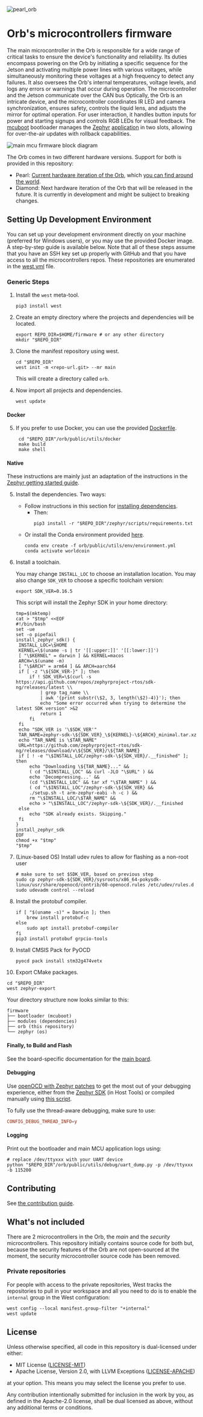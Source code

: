 ![pearl_orb](utils/doc/pearl_orb_banner.png "Main microcontroller Firmware")

# Orb's microcontrollers firmware

The main microcontroller in the Orb is responsible for a wide range of critical tasks to ensure the device's
functionality and reliability. Its duties encompass powering on the Orb by initiating a specific sequence for the Jetson
and activating multiple power lines with various voltages, while simultaneously monitoring these voltages at a high
frequency to detect any failures. It also oversees the Orb's internal temperatures, voltage levels, and
logs any errors or warnings that occur during operation. The microcontroller and the Jetson communicate over the CAN bus
Optically, the Orb is an intricate device, and the microcontroller coordinates IR LED and camera
synchronization, ensures safety, controls the liquid lens, and adjusts the mirror for optimal operation. For user
interaction, it handles button inputs for power and starting signups and controls RGB LEDs for visual feedback.
The [mcuboot](https://github.com/mcu-tools/mcuboot) bootloader manages the [Zephyr](https://www.zephyrproject.org/)
[application](https://docs.zephyrproject.org/latest/develop/application/index.html) in two slots, allowing for
over-the-air updates with rollback capabilities.

![main mcu firmware block diagram](utils/doc/block-diagram-main-mcu-firmware.svg "Main microcontroller Firmware")

The Orb comes in two different hardware versions. Support for both is provided in this repository:

- Pearl: [Current hardware iteration of the Orb](https://github.com/worldcoin/orb-hardware), which [you can find around
  the world](https://worldcoin.org/find-orb).
- Diamond: Next hardware iteration of the Orb that will be released in the future. It is currently in development
  and might be subject to breaking changes.

## Setting Up Development Environment

You can set up your development environment directly on your machine (preferred for Windows users), or you may
use the provided Docker image. A step-by-step guide is available below.
Note that all of these steps assume that you have an SSH key set up properly with GitHub
and that you have access to all the microcontrollers repos. These repositories are
enumerated in the [west.yml](west.yml) file.

### Generic Steps

1. Install the `west` meta-tool.

   ```shell
   pip3 install west
   ```

2. Create an empty directory where the projects and dependencies will be located.

   ```shell
   export REPO_DIR=$HOME/firmware # or any other directory
   mkdir "$REPO_DIR"
   ```

3. Clone the manifest repository using west.

   ```shell
   cd "$REPO_DIR"
   west init -m <repo-url.git> --mr main
   ```

   This will create a directory called `orb`.

4. Now import all projects and dependencies.

   ```shell
   west update
   ```

#### Docker

5. If you prefer to use Docker, you can use the provided [Dockerfile](utils/docker/Dockerfile).
   ```shell
    cd "$REPO_DIR"/orb/public/utils/docker
    make build
    make shell
   ```

#### Native

These instructions are mainly just an adaptation of the instructions in
the [Zephyr getting started guide](https://docs.zephyrproject.org/latest/getting_started/index.html).

5. Install the dependencies. Two ways:

   - Follow instructions in this section
     for [installing dependencies](https://docs.zephyrproject.org/latest/getting_started/index.html#install-dependencies).
     - Then:
       ```shell
       pip3 install -r "$REPO_DIR"/zephyr/scripts/requirements.txt
       ```
   - Or install the Conda environment provided [here](utils/env/environment.yml).
     ```shell
     conda env create -f orb/public/utils/env/environment.yml
     conda activate worldcoin
     ```

6. Install a toolchain.

   You may change `INSTALL_LOC` to choose an installation location.
   You may also change `SDK_VER` to choose a specific toolchain version:

   ```shell
   export SDK_VER=0.16.5
   ```

   This script will install the Zephyr SDK in your home directory:

   ```shell
   tmp=$(mktemp)
   cat > "$tmp" <<EOF
   #!/bin/bash
   set -ue
   set -o pipefail
   install_zephyr_sdk() {
    INSTALL_LOC=\$HOME
    KERNEL=\$(uname -s | tr '[[:upper:]]' '[[:lower:]]')
    [ "\$KERNEL" = darwin ] && KERNEL=macos
    ARCH=\$(uname -m)
    [ "\$ARCH" = arm64 ] && ARCH=aarch64
    if [ -z "\${SDK_VER-}" ]; then
        if ! SDK_VER=\$(curl -s https://api.github.com/repos/zephyrproject-rtos/sdk-ng/releases/latest \\
            | grep tag_name \\
            | awk '{print substr(\$2, 3, length(\$2)-4)}'); then
            echo "Some error occurred when trying to determine the latest SDK version" >&2
            return 1
        fi
    fi
    echo "SDK_VER is '\$SDK_VER'"
    TAR_NAME=zephyr-sdk-\${SDK_VER}_\${KERNEL}-\${ARCH}_minimal.tar.xz
    echo "TAR_NAME is \$TAR_NAME"
    URL=https://github.com/zephyrproject-rtos/sdk-ng/releases/download/v\${SDK_VER}/\${TAR_NAME}
    if [ ! -e "\$INSTALL_LOC/zephyr-sdk-\${SDK_VER}/.__finished" ]; then
        echo "Downloading \${TAR_NAME}..." &&
        ( cd "\$INSTALL_LOC" && curl -JLO "\$URL" ) &&
        echo 'Decompressing...' &&
        (cd "\$INSTALL_LOC" && tar xf "\$TAR_NAME" ) &&
        ( cd "\$INSTALL_LOC"/zephyr-sdk-\${SDK_VER} &&
        ./setup.sh -t arm-zephyr-eabi -h -c ) &&
        rm "\$INSTALL_LOC/\$TAR_NAME" &&
        echo > "\$INSTALL_LOC"/zephyr-sdk-\${SDK_VER}/.__finished
    else
        echo "SDK already exists. Skipping."
    fi
   }
   install_zephyr_sdk
   EOF
   chmod +x "$tmp"
   "$tmp"
   ```

7. (Linux-based OS) Install udev rules to allow for flashing as a non-root user

   ```shell
   # make sure to set $SDK_VER, based on previous step
   sudo cp zephyr-sdk-${SDK_VER}/sysroots/x86_64-pokysdk-linux/usr/share/openocd/contrib/60-openocd.rules /etc/udev/rules.d
   sudo udevadm control --reload
   ```

8. Install the protobuf compiler.

   ```shell
   if [ "$(uname -s)" = Darwin ]; then
       brew install protobuf-c
   else
       sudo apt install protobuf-compiler
   fi
   pip3 install protobuf grpcio-tools
   ```

9. Install CMSIS Pack for PyOCD

   ```shell
   pyocd pack install stm32g474vetx
   ```

10. Export CMake packages.

```shell
cd "$REPO_DIR"
west zephyr-export
```

Your directory structure now looks similar to this:

```
firmware
├── bootloader (mcuboot)
├── modules (dependencies)
├── orb (this repository)
└── zephyr (os)
```

#### Finally, to Build and Flash

See the board-specific documentation for the [main board](main_board/README.md).

#### Debugging

Use [openOCD with Zephyr patches](https://github.com/zephyrproject-rtos/openocd) to get the most out of your
debugging experience, either from the [Zephyr SDK](https://github.com/zephyrproject-rtos/sdk-ng) (in Host Tools) or
compiled manually using [this script](utils/env/compile_openocd.sh).

To fully use the thread-aware debugging, make sure to use:

```conf
CONFIG_DEBUG_THREAD_INFO=y
```

#### Logging

Print out the bootloader and main MCU application logs using:

```shell
# replace /dev/ttyxxx with your UART device
python "$REPO_DIR"/orb/public/utils/debug/uart_dump.py -p /dev/ttyxxx -b 115200
```

## Contributing

See [the contribution guide](CONTRIBUTING.md).

## What's not included

There are 2 microcontrollers in the Orb, the _main_ and the _security_ microcontrollers. This repository initially
contains source code for both but, because the security features of the Orb are not open-sourced at the moment,
the security microcontroller source code has been removed.

### Private repositories

For people with access to the private repositories, West tracks the repositories to pull in your workspace and all you
need to do is to enable the `internal` group in the West configuration:

```shell
west config --local manifest.group-filter "+internal"
west update
```

## License

Unless otherwise specified, all code in this repository is dual-licensed under
either:

- MIT License ([LICENSE-MIT](LICENSE-MIT))
- Apache License, Version 2.0, with LLVM Exceptions
  ([LICENSE-APACHE](LICENSE-APACHE))

at your option. This means you may select the license you prefer to use.

Any contribution intentionally submitted for inclusion in the work by you, as
defined in the Apache-2.0 license, shall be dual licensed as above, without any
additional terms or conditions.
